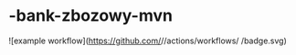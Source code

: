 # -bank-zbozowy-mvn
![example workflow](https://github.com/<user>/<repo>/actions/workflows/<file>
/badge.svg)
